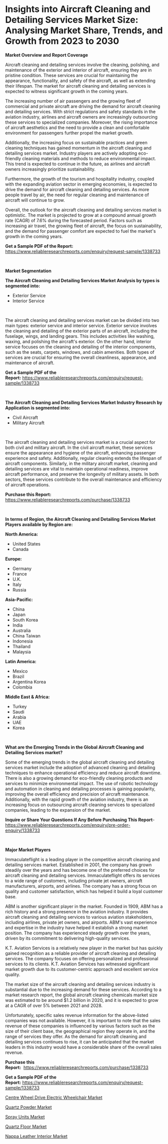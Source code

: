 <p><h1>Insights into Aircraft Cleaning and Detailing Services Market Size: Analysing Market Share, Trends, and Growth from 2023 to 2030</h1></p><p><strong>Market Overview and Report Coverage</strong></p>
<p><p>Aircraft cleaning and detailing services involve the cleaning, polishing, and maintenance of the exterior and interior of aircraft, ensuring they are in pristine condition. These services are crucial for maintaining the appearance, functionality, and safety of the aircraft, as well as extending their lifespan. The market for aircraft cleaning and detailing services is expected to witness significant growth in the coming years.</p><p>The increasing number of air passengers and the growing fleet of commercial and private aircraft are driving the demand for aircraft cleaning and detailing services. With strict regulations and safety standards in the aviation industry, airlines and aircraft owners are increasingly outsourcing these services to specialized companies. Moreover, the rising importance of aircraft aesthetics and the need to provide a clean and comfortable environment for passengers further propel the market growth.</p><p>Additionally, the increasing focus on sustainable practices and green cleaning techniques has gained momentum in the aircraft cleaning and detailing services market. Industry players are actively adopting eco-friendly cleaning materials and methods to reduce environmental impact. This trend is expected to continue in the future, as airlines and aircraft owners increasingly prioritize sustainability.</p><p>Furthermore, the growth of the tourism and hospitality industry, coupled with the expanding aviation sector in emerging economies, is expected to drive the demand for aircraft cleaning and detailing services. As more people travel by air, the need for regular cleaning and maintenance of aircraft will continue to grow.</p><p>Overall, the outlook for the aircraft cleaning and detailing services market is optimistic. The market is projected to grow at a compound annual growth rate (CAGR) of 7.6% during the forecasted period. Factors such as increasing air travel, the growing fleet of aircraft, the focus on sustainability, and the demand for passenger comfort are expected to fuel the market's growth in the coming years.</p></p>
<p><strong>Get a Sample PDF of the Report:</strong> <a href="https://www.reliableresearchreports.com/enquiry/request-sample/1338733">https://www.reliableresearchreports.com/enquiry/request-sample/1338733</a></p>
<p>&nbsp;</p>
<p><strong>Market Segmentation</strong></p>
<p><strong>The Aircraft Cleaning and Detailing Services Market Analysis by types is segmented into:</strong></p>
<p><ul><li>Exterior Service</li><li>Interior Service</li></ul></p>
<p>&nbsp;</p>
<p><p>The aircraft cleaning and detailing services market can be divided into two main types: exterior service and interior service. Exterior service involves the cleaning and detailing of the exterior parts of an aircraft, including the fuselage, wings, and landing gears. This includes activities like washing, waxing, and polishing the aircraft's exterior. On the other hand, interior service focuses on the cleaning and detailing of the interior components, such as the seats, carpets, windows, and cabin amenities. Both types of services are crucial for ensuring the overall cleanliness, appearance, and maintenance of aircraft.</p></p>
<p><strong>Get a Sample PDF of the Report:</strong>&nbsp;<a href="https://www.reliableresearchreports.com/enquiry/request-sample/1338733">https://www.reliableresearchreports.com/enquiry/request-sample/1338733</a></p>
<p>&nbsp;</p>
<p><strong>The Aircraft Cleaning and Detailing Services Market Industry Research by Application is segmented into:</strong></p>
<p><ul><li>Civil Aircraft</li><li>Military Aircraft</li></ul></p>
<p>&nbsp;</p>
<p><p>The aircraft cleaning and detailing services market is a crucial aspect for both civil and military aircraft. In the civil aircraft market, these services ensure the appearance and hygiene of the aircraft, enhancing passenger experience and safety. Additionally, regular cleaning extends the lifespan of aircraft components. Similarly, in the military aircraft market, cleaning and detailing services are vital to maintain operational readiness, improve aircraft performance, and preserve the longevity of military assets. In both sectors, these services contribute to the overall maintenance and efficiency of aircraft operations.</p></p>
<p><strong>Purchase this Report:</strong>&nbsp; <a href="https://www.reliableresearchreports.com/purchase/1338733">https://www.reliableresearchreports.com/purchase/1338733</a></p>
<p>&nbsp;</p>
<p><strong>In terms of Region, the Aircraft Cleaning and Detailing Services Market Players available by Region are:</strong></p>
<p>
    <p> <strong> North America: </strong>
        <ul>
            <li>United States</li>
            <li>Canada</li>
        </ul>
        </p> 
    <p> <strong> Europe: </strong>
        <ul>
            <li>Germany</li>
            <li>France</li>
            <li>U.K.</li>
            <li>Italy</li>
            <li>Russia</li>
        </ul>
        </p> 
    <p> <strong> Asia-Pacific: </strong>
        <ul>
            <li>China</li>
            <li>Japan</li>
            <li>South Korea</li>
            <li>India</li>
            <li>Australia</li>
            <li>China Taiwan</li>
            <li>Indonesia</li>
            <li>Thailand</li>
            <li>Malaysia</li>
        </ul>
        </p> 
    <p> <strong> Latin America: </strong>
        <ul>
            <li>Mexico</li>
            <li>Brazil</li>
            <li>Argentina Korea</li>
            <li>Colombia</li>
        </ul>
        </p> 
    <p> <strong> Middle East & Africa: </strong>
        <ul>
            <li>Turkey</li>
            <li>Saudi</li>
            <li>Arabia</li>
            <li>UAE</li>
            <li>Korea</li>
        </ul>
    </p>
    </p>
<p>&nbsp;</p>
<p><strong>What are the Emerging Trends in the Global Aircraft Cleaning and Detailing Services market?</strong></p>
<p><p>Some of the emerging trends in the global aircraft cleaning and detailing services market include the adoption of advanced cleaning and detailing techniques to enhance operational efficiency and reduce aircraft downtime. There is also a growing demand for eco-friendly cleaning products and services to minimize environmental impact. The use of robotic technology and automation in cleaning and detailing processes is gaining popularity, improving the overall efficiency and precision of aircraft maintenance. Additionally, with the rapid growth of the aviation industry, there is an increasing focus on outsourcing aircraft cleaning services to specialized companies, leading to the expansion of the market.</p></p>
<p><strong>Inquire or Share Your Questions If Any Before Purchasing This Report</strong>- <a href="https://www.reliableresearchreports.com/enquiry/pre-order-enquiry/1338733">https://www.reliableresearchreports.com/enquiry/pre-order-enquiry/1338733</a></p>
<p>&nbsp;</p>
<p><strong>Major Market Players</strong></p>
<p><p>Immaculateflight is a leading player in the competitive aircraft cleaning and detailing services market. Established in 2001, the company has grown steadily over the years and has become one of the preferred choices for aircraft cleaning and detailing services. Immaculateflight offers its services to a wide range of customers, including private jet owners, aircraft manufacturers, airports, and airlines. The company has a strong focus on quality and customer satisfaction, which has helped it build a loyal customer base.</p><p>ABM is another significant player in the market. Founded in 1909, ABM has a rich history and a strong presence in the aviation industry. It provides aircraft cleaning and detailing services to various aviation stakeholders, including airlines, private jet owners, and airports. ABM's vast experience and expertise in the industry have helped it establish a strong market position. The company has experienced steady growth over the years, driven by its commitment to delivering high-quality services.</p><p>K.T. Aviation Services is a relatively new player in the market but has quickly gained recognition as a reliable provider of aircraft cleaning and detailing services. The company focuses on offering personalized and professional services to its clients. K.T. Aviation Services has witnessed significant market growth due to its customer-centric approach and excellent service quality.</p><p>The market size of the aircraft cleaning and detailing services industry is substantial due to the increasing demand for these services. According to a market research report, the global aircraft cleaning chemicals market size was estimated to be around $1.2 billion in 2020, and it is expected to grow at a CAGR of over 5% between 2021 and 2028.</p><p>Unfortunately, specific sales revenue information for the above-listed companies was not available. However, it is important to note that the sales revenue of these companies is influenced by various factors such as the size of their client base, the geographical region they operate in, and the range of services they offer. As the demand for aircraft cleaning and detailing services continues to rise, it can be anticipated that the market leaders in this industry would have a considerable share of the overall sales revenue.</p></p>
<p><strong>Purchase this Report:</strong>&nbsp;&nbsp;<a href="https://www.reliableresearchreports.com/purchase/1338733">https://www.reliableresearchreports.com/purchase/1338733</a></p>
<p></p>
<p><strong>Get a Sample PDF of the Report:</strong>&nbsp;<a href="https://www.reliableresearchreports.com/enquiry/request-sample/1338733">https://www.reliableresearchreports.com/enquiry/request-sample/1338733</a></p>
<p><p><a href="https://www.linkedin.com/pulse/centre-wheel-drive-electric-wheelchair-market-research-iqtaf/">Centre Wheel Drive Electric Wheelchair Market</a></p><p><a href="https://medium.com/@caylawisoky8698/decoding-quartz-powder-market-metrics-market-share-trends-and-growth-patterns-350cac5ccbf1">Quartz Powder Market</a></p><p><a href="https://github.com/castoriffic/Market-Research-Report-List-1/blob/main/spray-units-market.md">Spray Units Market</a></p><p><a href="https://medium.com/@abbieparker1964/quartz-floor-market-research-report-its-history-and-forecast-2023-to-2030-55f439e87f83">Quartz Floor Market</a></p><p><a href="https://github.com/mabutironaldo/Market-Research-Report-List-1/blob/main/nappa-leather-interior-market.md">Nappa Leather Interior Market</a></p></p>